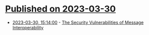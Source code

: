 # [Published on 2023-03-30](index.md)

* [2023-03-30, 15:14:00](https://soylentnews.org/article.pl?sid=23/03/29/1829258&from=rss) - [The Security Vulnerabilities of Message Interoperability](https://soylentnews.org/article.pl?sid=23/03/29/1829258&from=rss)
